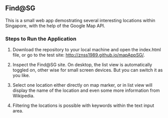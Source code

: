 ## Find@SG
This is a small web app demostrating several interesting locations within Singapore, with the help of the Google Map API.

### Steps to Run the Application

1. Download the repository to your local machine and open the index.html file, or go to the test site: http://znss1989.github.io/mapAppSG/.

2. Inspect the Find@SG site. On desktop, the list view is automatically toggled on, other wise for small screen devices. But you can switch it as you like.

3. Select one location either directly on map marker, or in list view will display the name of the location and even some more information from Wikipedia.

4. Filtering the locations is possible with keywords within the text input area.